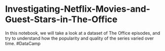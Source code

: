# Investigating-Netflix-Movies-and-Guest-Stars-in-The-Office
In this notebook, we will take a look at a dataset of The Office episodes, and try to understand how the popularity and quality of the series varied over time. 
#DataCamp
